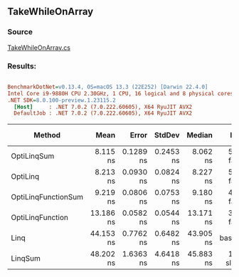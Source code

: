 ﻿## TakeWhileOnArray

### Source
[TakeWhileOnArray.cs](../../src/OptiLinq.Benchmark/TakeWhileOnArray.cs)

### Results:
``` ini

BenchmarkDotNet=v0.13.4, OS=macOS 13.3 (22E252) [Darwin 22.4.0]
Intel Core i9-9880H CPU 2.30GHz, 1 CPU, 16 logical and 8 physical cores
.NET SDK=8.0.100-preview.1.23115.2
  [Host]     : .NET 7.0.2 (7.0.222.60605), X64 RyuJIT AVX2
  DefaultJob : .NET 7.0.2 (7.0.222.60605), X64 RyuJIT AVX2


```
|              Method |      Mean |     Error |    StdDev |    Median |        Ratio | RatioSD |   Gen0 | Allocated | Alloc Ratio |
|-------------------- |----------:|----------:|----------:|----------:|-------------:|--------:|-------:|----------:|------------:|
|         OptiLinqSum |  8.115 ns | 0.1289 ns | 0.2453 ns |  8.062 ns | 5.45x faster |   0.16x |      - |         - |          NA |
|            OptiLinq |  8.213 ns | 0.0930 ns | 0.0824 ns |  8.227 ns | 5.38x faster |   0.09x |      - |         - |          NA |
| OptiLinqFunctionSum |  9.219 ns | 0.0806 ns | 0.0753 ns |  9.180 ns | 4.79x faster |   0.08x |      - |         - |          NA |
|    OptiLinqFunction | 13.186 ns | 0.0582 ns | 0.0544 ns | 13.171 ns | 3.35x faster |   0.05x |      - |         - |          NA |
|                Linq | 44.153 ns | 0.7762 ns | 0.6482 ns | 43.905 ns |     baseline |         | 0.0124 |     104 B |             |
|             LinqSum | 48.202 ns | 1.6363 ns | 4.6418 ns | 45.883 ns | 1.07x slower |   0.05x | 0.0124 |     104 B |  1.00x more |
